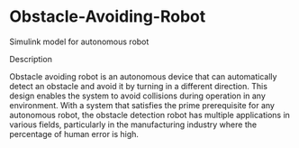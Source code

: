# Obstacle-Avoiding-Robot
Simulink model for autonomous robot

Description

Obstacle avoiding robot is an autonomous device that can automatically detect an obstacle and avoid it by turning in a different direction. This design enables the system to avoid collisions during operation in any environment. With a system that satisfies the prime prerequisite for any autonomous robot, the obstacle detection robot has multiple applications in various fields, particularly in the manufacturing industry where the percentage of human error is high.
